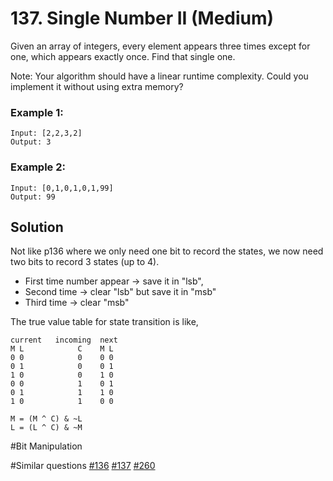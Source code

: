 # 137. Single Number II (Medium)

Given an array of integers, every element appears three times except for one, which appears exactly once. Find that single one.

Note:
Your algorithm should have a linear runtime complexity. Could you implement it without using extra memory?

### Example 1:
```
Input: [2,2,3,2]
Output: 3
```

### Example 2:
```
Input: [0,1,0,1,0,1,99]
Output: 99
```

## Solution
Not like p136 where we only need one bit to record the states, we now need two bits to record 3 states (up to 4).

- First time number appear -> save it in "lsb", 
- Second time -> clear "lsb" but save it in "msb"
- Third time -> clear "msb"

The true value table for state transition is like,
```
current   incoming  next
M L            C    M L
0 0            0    0 0
0 1            0    0 1
1 0            0    1 0
0 0            1    0 1
0 1            1    1 0
1 0            1    0 0

M = (M ^ C) & ~L
L = (L ^ C) & ~M
```

#Bit Manipulation

#Similar questions [#136](../p136e/README.md) [#137](../p137m/README.md) [#260](../p260m/README.md)
